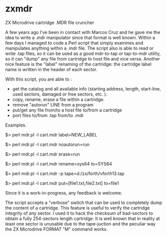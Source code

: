 # zxmdr
ZX Microdrive cartridge .MDR file cruncher

A few years ago I've been in contact with Marcos Cruz and he gave me the idea to write a .mdr manipulator since that format is well known.
Within a few days I managed to code a Perl script that simply examines and manipulates anything within a .mdr file.
The script also is able to read or write .tap files, so it can be used as a good mdr-to-tap or tap-to-mdr utility, so it can "dump" any file from cartridge to host file and vice versa.
Another nice feature is the "label" renaming of the cartridge: the cartridge label name is written in the header of each sector.

With this script, you are able to :

- get the catalog and all available info (starting address, length, start-line, used sectors, damaged or free sectors, etc. ).
- copy, rename, erase a file within a cartridge.
- remove "autorun" LINE from a program
- put/get any file from/to a host file to/from a cartridge 
- port files to/from  .tap  from/to  .mdr

Examples.

$> perl mdr.pl -l cart.mdr label=NEW_LABEL

$> perl mdr.pl -l cart.mdr noautorun=run

$> perl mdr.pl -l cart.mdr erase=run

$> perl mdr.pl -l cart.mdr rename=sys64 to=SYS64

$> perl mdr.pl -l cart.mdr -p tape=d:/zx/forth/vforth13.tap

$> perl mdr.pl -l cart.mdr put=[file1.txt,file2.txt] to=file1


Since it is a work-in-progress, any feedback is welcome.

The script accepts a "verbose" switch that can be used to completely dump the content of a cartridge. This feature is useful to verify the cartridge integrity of any sector. I used it to hack the checksum of bad-sectors to obtain a fully 254-sectors length cartridge: It is well known that in reality at least one sector is unusable due to the tape-juction and the peculiar way the ZX Microdrive FORMAT "M" command works. 
